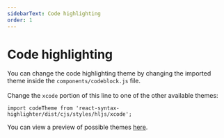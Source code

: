 ```yaml
---
sidebarText: Code highlighting
order: 1
---
```

# Code highlighting

You can change the code highlighting theme by changing the imported theme inside the `components/codeblock.js` file.\
\
Change the `xcode` portion of this line to one of the other available themes:
```
import codeTheme from 'react-syntax-highlighter/dist/cjs/styles/hljs/xcode';
```
You can view a preview of possible themes [here](https://highlightjs.org/static/demo/).